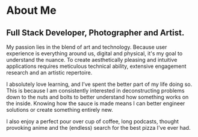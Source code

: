 # About Me
## Full Stack Developer, Photographer and Artist.

My passion lies in the blend of art and technology. Because user experience is everything around us, digital and physical, it's my goal to understand the nuance. To create aesthetically pleasing and intuitive applications requires meticulous technical ability, extensive engagement research and an artistic repertoire.

I absolutely love learning, and I’ve spent the better part of my life doing so. This is because I am consistently interested in deconstructing problems down to the nuts and bolts to better understand how something works on the inside. Knowing how the sauce is made means I can better engineer solutions or create something entirely new.

I also enjoy a perfect pour over cup of coffee, long podcasts, thought provoking anime and the (endless) search for the best pizza I've ever had.